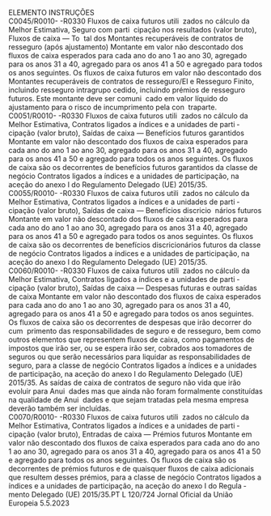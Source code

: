  
ELEMENTO  INSTRUÇÕES  
C0045/R0010- 
-R0330  Fluxos de caixa futuros utili ­
zados no cálculo da Melhor 
Estimativa, Seguro com parti ­
cipação nos resultados (valor 
bruto), Fluxos de caixa — To ­
tal dos Montantes recuperáveis 
de contratos de resseguro 
(após ajustamento)  Montante em valor não descontado dos fluxos de caixa esperados para cada ano 
do ano 1 ao ano 30, agregado para os anos 31 a 40, agregado para os anos 41 a 
50 e agregado para todos os anos seguintes. 
Os fluxos de caixa futuros em valor não descontado dos Montantes recuperáveis 
de contratos de resseguro/EI e Resseguro Finito, incluindo resseguro intragrupo 
cedido, incluindo prémios de resseguro futuros. Este montante deve ser comuni ­
cado em valor líquido do ajustamento para o risco de incumprimento pela con ­
traparte.  
C0051/R0010- 
-R0330  Fluxos de caixa futuros utili ­
zados no cálculo da Melhor 
Estimativa, Contratos ligados a 
índices e a unidades de parti ­
cipação (valor bruto), Saídas de 
caixa — Benefícios futuros 
garantidos  Montante em valor não descontado dos fluxos de caixa esperados para cada ano 
do ano 1 ao ano 30, agregado para os anos 31 a 40, agregado para os anos 41 a 
50 e agregado para todos os anos seguintes. 
Os fluxos de caixa são os decorrentes de benefícios futuros garantidos da classe de 
negócio Contratos ligados a índices e a unidades de participação, na aceção do 
anexo I do Regulamento Delegado (UE) 2015/35.  
C0055/R0010- 
-R0330  Fluxos de caixa futuros utili ­
zados no cálculo da Melhor 
Estimativa, Contratos ligados a 
índices e a unidades de parti ­
cipação (valor bruto), Saídas de 
caixa — Benefícios discricio ­
nários futuros  Montante em valor não descontado dos fluxos de caixa esperados para cada ano 
do ano 1 ao ano 30, agregado para os anos 31 a 40, agregado para os anos 41 a 
50 e agregado para todos os anos seguintes. 
Os fluxos de caixa são os decorrentes de benefícios discricionários futuros da 
classe de negócio Contratos ligados a índices e a unidades de participação, na 
aceção do anexo I do Regulamento Delegado (UE) 2015/35.  
C0060/R0010- 
-R0330  Fluxos de caixa futuros utili ­
zados no cálculo da Melhor 
Estimativa, Contratos ligados a 
índices e a unidades de parti ­
cipação (valor bruto), Saídas de 
caixa — Despesas futuras e 
outras saídas de caixa  Montante em valor não descontado dos fluxos de caixa esperados para cada ano 
do ano 1 ao ano 30, agregado para os anos 31 a 40, agregado para os anos 41 a 
50 e agregado para todos os anos seguintes. 
Os fluxos de caixa são os decorrentes de despesas que irão decorrer do cum ­
primento das responsabilidades de seguro e de resseguro, bem como outros 
elementos que representem fluxos de caixa, como pagamentos de impostos que 
irão ser, ou se espera irão ser, cobrados aos tomadores de seguros ou que serão 
necessários para liquidar as responsabilidades de seguro, para a classe de negócio 
Contratos ligados a índices e a unidades de participação, na aceção do anexo I do 
Regulamento Delegado (UE) 2015/35. 
As saídas de caixa de contratos de seguro não vida que irão evoluir para Anui ­
dades mas que ainda não foram formalmente constituídas na qualidade de Anui ­
dades e que sejam tratadas pela mesma empresa deverão também ser incluídas.  
C0070/R0010- 
-R0330  Fluxos de caixa futuros utili ­
zados no cálculo da Melhor 
Estimativa, Contratos ligados a 
índices e a unidades de parti ­
cipação (valor bruto), Entradas 
de caixa — Prémios futuros  Montante em valor não descontado dos fluxos de caixa esperados para cada ano 
do ano 1 ao ano 30, agregado para os anos 31 a 40, agregado para os anos 41 a 
50 e agregado para todos os anos seguintes. 
Os fluxos de caixa são os decorrentes de prémios futuros e de quaisquer fluxos de 
caixa adicionais que resultem desses prémios, para a classe de negócio Contratos 
ligados a índices e a unidades de participação, na aceção do anexo I do Regula ­
mento Delegado (UE) 2015/35.PT  L 120/724 Jornal Oficial da União Europeia 5.5.2023